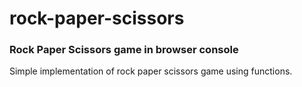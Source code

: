 # rock-paper-scissors

### Rock Paper Scissors game in browser console

Simple implementation of rock paper scissors game using functions.
